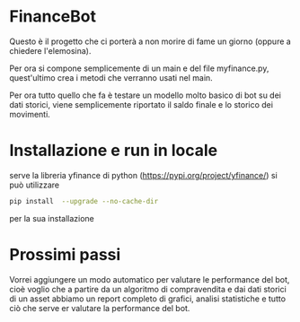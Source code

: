 # FinanceBot
Questo è il progetto che ci porterà a non morire di fame un giorno (oppure a chiedere l'elemosina).

Per ora si compone semplicemente di un main e del file myfinance.py, quest'ultimo crea i metodi che verranno usati nel main.

Per ora tutto quello che fa è testare un modello molto basico di bot su dei dati storici, viene semplicemente riportato il saldo finale e lo storico dei movimenti. 

# Installazione e run in locale 
serve la libreria yfinance di python (https://pypi.org/project/yfinance/)
si può utilizzare 
```bash
pip install  --upgrade --no-cache-dir
```
per la sua installazione


# Prossimi passi 
Vorrei aggiungere un modo automatico per valutare le performance del bot, cioè voglio che a partire da un algoritmo di compravendita e dai dati storici di un asset abbiamo un report completo di grafici, analisi statistiche e tutto ciò che serve er valutare la performance del bot.
